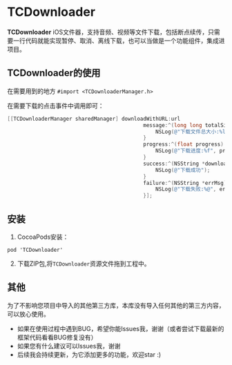# TCDownloader

**TCDownloader** iOS文件器，支持音频、视频等文件下载，包括断点续传，只需要一行代码就能实现暂停、取消、离线下载，也可以当做是一个功能组件，集成进项目。

## TCDownloader的使用
在需要用到的地方 `#import <TCDownloaderManager.h>`

在需要下载的点击事件中调用即可：

```Objective-C
[[TCDownloaderManager sharedManager] downloadWithURL:url
                                            message:^(long long totalSize, NSString *downloadedPath) {
                                                NSLog(@"下载文件总大小:%lld,下载路径:%@", totalSize, downloadedPath);
                                            }
                                            progress:^(float progress) {
                                                NSLog(@"下载进度:%f", progress);
                                            }
                                            success:^(NSString *downloadedPath) {
                                                NSLog(@"下载成功");
                                            }
                                            failure:^(NSString *errMsg) {
                                                NSLog(@"下载失败:%@", errMsg);
                                            }];
```

## 安装
1. CocoaPods安装：
```
pod 'TCDownloader' 
```
2. 下载ZIP包,将`TCDownloader`资源文件拖到工程中。

## 其他
为了不影响您项目中导入的其他第三方库，本库没有导入任何其他的第三方内容，可以放心使用。
* 如果在使用过程中遇到BUG，希望你能Issues我，谢谢（或者尝试下载最新的框架代码看看BUG修复没有）
* 如果您有什么建议可以Issues我，谢谢
* 后续我会持续更新，为它添加更多的功能，欢迎star :)
